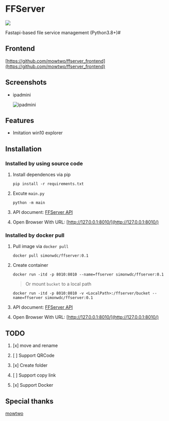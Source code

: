 # FFServer

![](https://github.com/nanarino/ffserver/blob/main/static/screenshot/ffserver.png)

Fastapi-based file service management (Python3.8+)#


## Frontend

[https://github.com/mowtwo/ffserver_frontend](https://github.com/mowtwo/ffserver_frontend)

## Screenshots

- ipadmini

    ![ipadmini](https://github.com/nanarino/ffserver/blob/main/static/screenshot/ipadmini.png)

## Features

- Imitation win10 explorer

## Installation

### Installed by using source code

1. Install dependences via pip
    ```
    pip install -r requirements.txt
    ```

2. Excute `main.py`
    ```
    python -m main
    ```

3. API document: [FFServer API](http://127.0.0.1:8010/docs)

4. Open Browser With URL: [http://127.0.0.1:8010/](http://127.0.0.1:8010/)

### Installed by docker pull

1. Pull image via `docker pull`
    ```
    docker pull simonwdc/ffserver:0.1
    ```
2. Create container
    ```
    docker run -itd -p 8010:8010 --name=ffserver simonwdc/ffserver:0.1
    ```
    > Or mount `bucket` to a local path
    ```
    docker run -itd -p 8010:8010 -v <LocalPath>:/ffserver/bucket --name=ffserver simonwdc/ffserver:0.1
    ```
3. API document: [FFServer API](http://127.0.0.1:8010/docs)

4. Open Browser With URL: [http://127.0.0.1:8010/](http://127.0.0.1:8010/)

## TODO

1. [x] move and rename

2. [ ] Support QRCode

3. [x] Create folder

4. [ ] Support copy link

5. [x] Support Docker

## Special thanks

[mowtwo](https://github.com/mowtwo)

